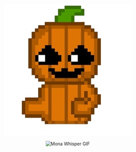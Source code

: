 





<p align="center">
  <img src="https://raw.githubusercontent.com/bingcube/bingcube/refs/heads/main/izs.png" alt="Mona Whisper GIF">
</p>

<p align="center">
  <img src="https://count.getloli.com/get/@:bingcube" alt="Mona Whisper GIF">
</p>


